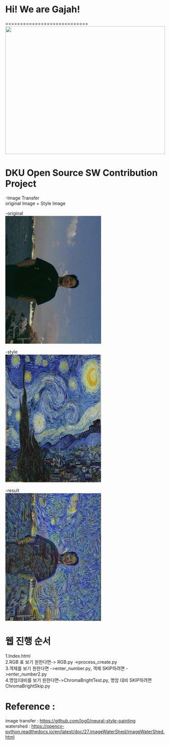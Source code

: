 # Hi!  We are Gajah!
============================  
<img src="https://github.com/gksthd1992/gajah/img/img.png" width =500 height = 400>  
  
 DKU Open Source SW Contribution Project  
============================  


-Image Transfer  
original Image + Style Image  

-original  
<img src="https://github.com/gksthd1992/gajah/blob/master/ver11.jpg" width =300 height = 400>
 
-style  
<img src="https://github.com/gksthd1992/gajah/blob/master/ver12.jpg" width =300 height = 400>

-result  
<img src="https://github.com/gksthd1992/gajah/blob/master/완성본.jpg" width =300 height = 400>


# 웹 진행 순서
1.Index.html  
2.RGB 표 보기 원한다면-> RGB.py
 ->process_create.py  
3.객체를 보기 원한다면 ->enter_number.py, 객체 SKIP하려면 ->enter_number2.py  
4.명암/대비를 보기 원한다면->ChromaBrightTest.py, 명암 대비 SKIP하려면 ChromaBrightSkip.py  


# Reference :

image transfer : https://github.com/log0/neural-style-painting  
watershed : https://opencv-python.readthedocs.io/en/latest/doc/27.imageWaterShed/imageWaterShed.html

